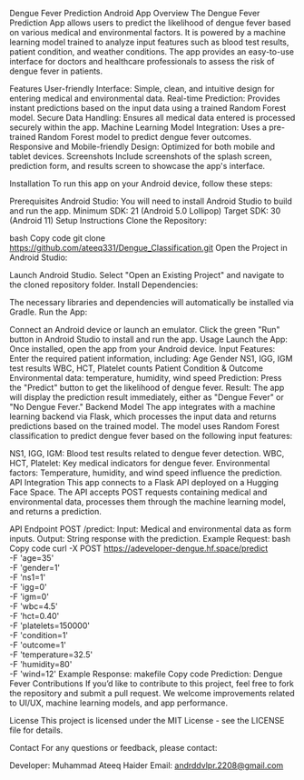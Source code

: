 Dengue Fever Prediction Android App
Overview
The Dengue Fever Prediction App allows users to predict the likelihood of dengue fever based on various medical and environmental factors. It is powered by a machine learning model trained to analyze input features such as blood test results, patient condition, and weather conditions. The app provides an easy-to-use interface for doctors and healthcare professionals to assess the risk of dengue fever in patients.

Features
User-friendly Interface: Simple, clean, and intuitive design for entering medical and environmental data.
Real-time Prediction: Provides instant predictions based on the input data using a trained Random Forest model.
Secure Data Handling: Ensures all medical data entered is processed securely within the app.
Machine Learning Model Integration: Uses a pre-trained Random Forest model to predict dengue fever outcomes.
Responsive and Mobile-friendly Design: Optimized for both mobile and tablet devices.
Screenshots
Include screenshots of the splash screen, prediction form, and results screen to showcase the app's interface.

Installation
To run this app on your Android device, follow these steps:

Prerequisites
Android Studio: You will need to install Android Studio to build and run the app.
Minimum SDK: 21 (Android 5.0 Lollipop)
Target SDK: 30 (Android 11)
Setup Instructions
Clone the Repository:

bash
Copy code
git clone https://github.com/ateeq331/Dengue_Classification.git
Open the Project in Android Studio:

Launch Android Studio.
Select "Open an Existing Project" and navigate to the cloned repository folder.
Install Dependencies:

The necessary libraries and dependencies will automatically be installed via Gradle.
Run the App:

Connect an Android device or launch an emulator.
Click the green "Run" button in Android Studio to install and run the app.
Usage
Launch the App: Once installed, open the app from your Android device.
Input Features: Enter the required patient information, including:
Age
Gender
NS1, IGG, IGM test results
WBC, HCT, Platelet counts
Patient Condition & Outcome
Environmental data: temperature, humidity, wind speed
Prediction: Press the "Predict" button to get the likelihood of dengue fever.
Result: The app will display the prediction result immediately, either as "Dengue Fever" or "No Dengue Fever."
Backend Model
The app integrates with a machine learning backend via Flask, which processes the input data and returns predictions based on the trained model. The model uses Random Forest classification to predict dengue fever based on the following input features:

NS1, IGG, IGM: Blood test results related to dengue fever detection.
WBC, HCT, Platelet: Key medical indicators for dengue fever.
Environmental factors: Temperature, humidity, and wind speed influence the prediction.
API Integration
This app connects to a Flask API deployed on a Hugging Face Space. The API accepts POST requests containing medical and environmental data, processes them through the machine learning model, and returns a prediction.

API Endpoint
POST /predict:
Input: Medical and environmental data as form inputs.
Output: String response with the prediction.
Example Request:
bash
Copy code
curl -X POST https://adeveloper-dengue.hf.space/predict \
  -F 'age=35' \
  -F 'gender=1' \
  -F 'ns1=1' \
  -F 'igg=0' \
  -F 'igm=0' \
  -F 'wbc=4.5' \
  -F 'hct=0.40' \
  -F 'platelets=150000' \
  -F 'condition=1' \
  -F 'outcome=1' \
  -F 'temperature=32.5' \
  -F 'humidity=80' \
  -F 'wind=12'
Example Response:
makefile
Copy code
Prediction: Dengue Fever
Contributions
If you’d like to contribute to this project, feel free to fork the repository and submit a pull request. We welcome improvements related to UI/UX, machine learning models, and app performance.

License
This project is licensed under the MIT License - see the LICENSE file for details.

Contact
For any questions or feedback, please contact:

Developer: Muhammad Ateeq Haider
Email: andrddvlpr.2208@gmail.com
